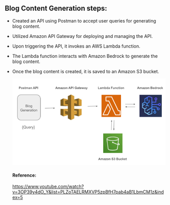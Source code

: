 

## Blog Content Generation steps:
- Created an API using Postman to accept user queries for generating blog content.
- Utilized Amazon API Gateway for deploying and managing the API.
- Upon triggering the API, it invokes an AWS Lambda function.
- The Lambda function interacts with Amazon Bedrock to generate the blog content.
- Once the blog content is created, it is saved to an Amazon S3 bucket.

  ![Alt text](https://github.com/robinyUArizona/Generative-AI/blob/main/Blog%20Generation%20LLM%20Amazon%20Bedrock/Blog%20Content%20Generation.png)

  #### Reference: 
  https://www.youtube.com/watch?v=3OP39y4dO_Y&list=PLZoTAELRMXVP5zpBfH7pab4aB1LbmCM1z&index=5
